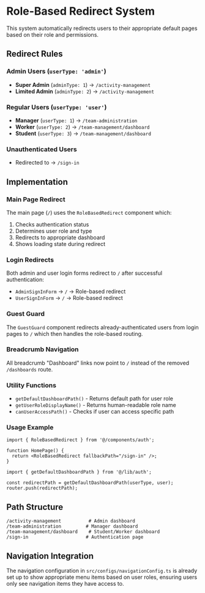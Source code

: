 # Role-Based Redirect System

This system automatically redirects users to their appropriate default pages based on their role and permissions.

## Redirect Rules

### Admin Users (`userType: 'admin'`)
- **Super Admin** (`adminType: 1`) → `/activity-management`
- **Limited Admin** (`adminType: 2`) → `/activity-management`

### Regular Users (`userType: 'user'`)
- **Manager** (`userType: 1`) → `/team-administration`
- **Worker** (`userType: 2`) → `/team-management/dashboard`  
- **Student** (`userType: 3`) → `/team-management/dashboard`

### Unauthenticated Users
- Redirected to → `/sign-in`

## Implementation

### Main Page Redirect
The main page (`/`) uses the `RoleBasedRedirect` component which:
1. Checks authentication status
2. Determines user role and type
3. Redirects to appropriate dashboard
4. Shows loading state during redirect

### Login Redirects
Both admin and user login forms redirect to `/` after successful authentication:
- `AdminSignInForm` → `/` → Role-based redirect
- `UserSignInForm` → `/` → Role-based redirect

### Guest Guard
The `GuestGuard` component redirects already-authenticated users from login pages to `/` which then handles the role-based routing.

### Breadcrumb Navigation
All breadcrumb "Dashboard" links now point to `/` instead of the removed `/dashboards` route.

### Utility Functions
- `getDefaultDashboardPath()` - Returns default path for user role
- `getUserRoleDisplayName()` - Returns human-readable role name
- `canUserAccessPath()` - Checks if user can access specific path

### Usage Example

```tsx
import { RoleBasedRedirect } from '@/components/auth';

function HomePage() {
  return <RoleBasedRedirect fallbackPath="/sign-in" />;
}
```

```tsx
import { getDefaultDashboardPath } from '@/lib/auth';

const redirectPath = getDefaultDashboardPath(userType, user);
router.push(redirectPath);
```

## Path Structure

```
/activity-management          # Admin dashboard
/team-administration         # Manager dashboard  
/team-management/dashboard    # Student/Worker dashboard
/sign-in                     # Authentication page
```

## Navigation Integration

The navigation configuration in `src/configs/navigationConfig.ts` is already set up to show appropriate menu items based on user roles, ensuring users only see navigation items they have access to.